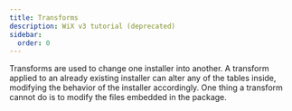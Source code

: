 ```yaml
---
title: Transforms
description: WiX v3 tutorial (deprecated)
sidebar:
  order: 0
---
```


Transforms are used to change one installer into another. A transform applied to an already existing installer can alter any of the tables inside, modifying the behavior of the installer accordingly. One thing a transform cannot do is to modify the files embedded in the package.
